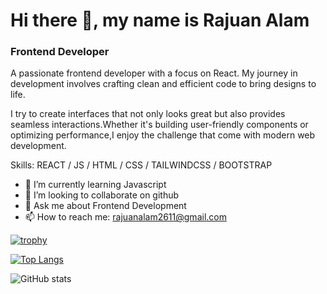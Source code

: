 # Hi there 👋, my name is Rajuan Alam
### Frontend Developer

A passionate frontend developer with a focus on React. My journey in development involves crafting clean and efficient code to bring designs to life.

I try to create interfaces that not only looks great but also provides seamless interactions.Whether it's building user-friendly components or optimizing performance,I enjoy the challenge that come with modern web development.

Skills:   REACT / JS / HTML / CSS / TAILWINDCSS / BOOTSTRAP

- 🌱 I’m currently learning Javascript 
- 👯 I’m looking to collaborate on github 
- 💬 Ask me about Frontend Development 
- 📫 How to reach me: rajuanalam2611@gmail.com 

[![trophy](https://github-profile-trophy.vercel.app/?username=rajuanalam)](https://github.com/ryo-ma/github-profile-trophy)

[![Top Langs](https://github-readme-stats.vercel.app/api/top-langs/?username=rajuanalam)](https://github.com/anuraghazra/github-readme-stats)

![GitHub stats](https://github-readme-stats.vercel.app/api?username=rajuanalam&show_icons=true)  





